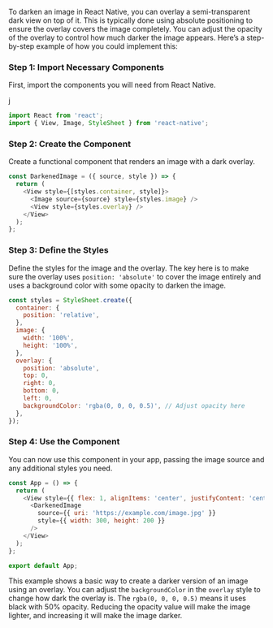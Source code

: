 To darken an image in React Native, you can overlay a semi-transparent dark view on top of it. This is typically done using absolute positioning to ensure the overlay covers the image completely. You can adjust the opacity of the overlay to control how much darker the image appears. Here’s a step-by-step example of how you could implement this:

### Step 1: Import Necessary Components

First, import the components you will need from React Native.

j

```javascript
import React from 'react';
import { View, Image, StyleSheet } from 'react-native';

```
### Step 2: Create the Component

Create a functional component that renders an image with a dark overlay.



```javascript
const DarkenedImage = ({ source, style }) => {
  return (
    <View style={[styles.container, style]}>
      <Image source={source} style={styles.image} />
      <View style={styles.overlay} />
    </View>
  );
};

```

### Step 3: Define the Styles

Define the styles for the image and the overlay. The key here is to make sure the overlay uses `position: 'absolute'` to cover the image entirely and uses a background color with some opacity to darken the image.



```javascript
const styles = StyleSheet.create({
  container: {
    position: 'relative',
  },
  image: {
    width: '100%',
    height: '100%',
  },
  overlay: {
    position: 'absolute',
    top: 0,
    right: 0,
    bottom: 0,
    left: 0,
    backgroundColor: 'rgba(0, 0, 0, 0.5)', // Adjust opacity here
  },
});

```
### Step 4: Use the Component

You can now use this component in your app, passing the image source and any additional styles you need.


```javascript
const App = () => {
  return (
    <View style={{ flex: 1, alignItems: 'center', justifyContent: 'center' }}>
      <DarkenedImage
        source={{ uri: 'https://example.com/image.jpg' }}
        style={{ width: 300, height: 200 }}
      />
    </View>
  );
};

export default App;

```


This example shows a basic way to create a darker version of an image using an overlay. You can adjust the `backgroundColor` in the `overlay` style to change how dark the overlay is. The `rgba(0, 0, 0, 0.5)` means it uses black with 50% opacity. Reducing the opacity value will make the image lighter, and increasing it will make the image darker.